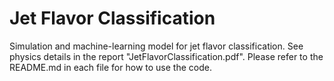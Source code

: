 # Jet Flavor Classification

Simulation and machine-learning model for jet flavor classification. See physics details in the report "JetFlavorClassification.pdf". Please refer to the README.md in each file for how to use the code.
